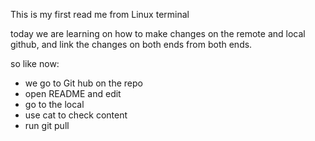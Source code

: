 This is my first read me from Linux terminal

today we are learning on how to make changes on the remote and local github, and link the changes on both ends from both ends.

so like now:
* we go to Git hub on the repo
* open README  and edit
* go to the local 
* use cat to check content 
* run git pull
